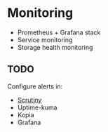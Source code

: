 # Monitoring

- Prometheus + Grafana stack
- Service monitoring
- Storage health monitoring

## TODO

Configure alerts in:
- [Scrutiny](https://github.com/AnalogJ/scrutiny/blob/master/example.scrutiny.yaml)
- Uptime-kuma
- Kopia
- Grafana
